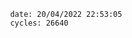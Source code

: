 

                date: 20/04/2022 22:53:05
                cycles: 26640

                         
